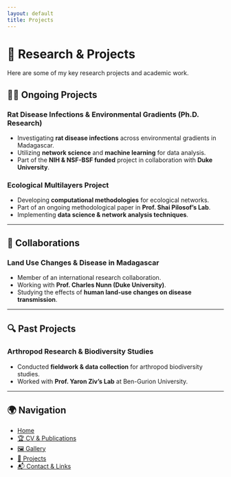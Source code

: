 ```yaml
---
layout: default
title: Projects
---
```


# 🔬 Research & Projects  

Here are some of my key research projects and academic work.

## 🧑‍🔬 **Ongoing Projects**
### **Rat Disease Infections & Environmental Gradients (Ph.D. Research)**
- Investigating **rat disease infections** across environmental gradients in Madagascar.
- Utilizing **network science** and **machine learning** for data analysis.
- Part of the **NIH & NSF-BSF funded** project in collaboration with **Duke University**.

### **Ecological Multilayers Project**
- Developing **computational methodologies** for ecological networks.
- Part of an ongoing methodological paper in **Prof. Shai Pilosof’s Lab**.
- Implementing **data science & network analysis techniques**.

---

## 🤝 **Collaborations**
### **Land Use Changes & Disease in Madagascar**
- Member of an international research collaboration.
- Working with **Prof. Charles Nunn (Duke University)**.
- Studying the effects of **human land-use changes on disease transmission**.

---

## 🔍 **Past Projects**
### **Arthropod Research & Biodiversity Studies**
- Conducted **fieldwork & data collection** for arthropod biodiversity studies.
- Worked with **Prof. Yaron Ziv’s Lab** at Ben-Gurion University.

---

## 🌍 Navigation  
- [Home](index.md)
- [🏆 CV & Publications](cv.md)  
- [🖼️ Gallery](gallery.md)  
- [📂 Projects](projects.md)  
- [📬 Contact & Links](contact.md)  